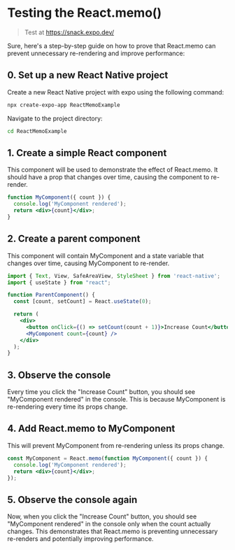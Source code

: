 
# Testing the React.memo()

> Test at https://snack.expo.dev/ 

Sure, here's a step-by-step guide on how to prove that React.memo can prevent unnecessary re-rendering and improve performance:

## 0. Set up a new React Native project
Create a new React Native project with expo using the following command:

```bash
npx create-expo-app ReactMemoExample
```
Navigate to the project directory:

```bash
cd ReactMemoExample
```

## 1. Create a simple React component

This component will be used to demonstrate the effect of React.memo. It should have a prop that changes over time, causing the component to re-render.

```jsx
function MyComponent({ count }) {
  console.log('MyComponent rendered');
  return <div>{count}</div>;
}
```

## 2. Create a parent component

This component will contain MyComponent and a state variable that changes over time, causing MyComponent to re-render.

```jsx
import { Text, View, SafeAreaView, StyleSheet } from 'react-native';
import { useState } from "react";

function ParentComponent() {
  const [count, setCount] = React.useState(0);

  return (
    <div>
      <button onClick={() => setCount(count + 1)}>Increase Count</button>
      <MyComponent count={count} />
    </div>
  );
}
```

## 3. Observe the console

Every time you click the "Increase Count" button, you should see "MyComponent rendered" in the console. This is because MyComponent is re-rendering every time its props change.

## 4. Add React.memo to MyComponent

This will prevent MyComponent from re-rendering unless its props change.

```jsx
const MyComponent = React.memo(function MyComponent({ count }) {
  console.log('MyComponent rendered');
  return <div>{count}</div>;
});
```

## 5. Observe the console again

Now, when you click the "Increase Count" button, you should see "MyComponent rendered" in the console only when the count actually changes. This demonstrates that React.memo is preventing unnecessary re-renders and potentially improving performance.

